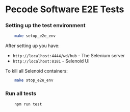 # Pecode Software E2E Tests

### Setting up the test environment
```sh
    make setup_e2e_env
```
After setting up you have:
* `http://localhost:4444/wd/hub` - The Selenium server
* `http://localhost:8181` - Selenoid UI

To kill all Selenoid containers:
```sh
    make stop_e2e_env
```

### Run all tests
```sh
    npm run test
```



